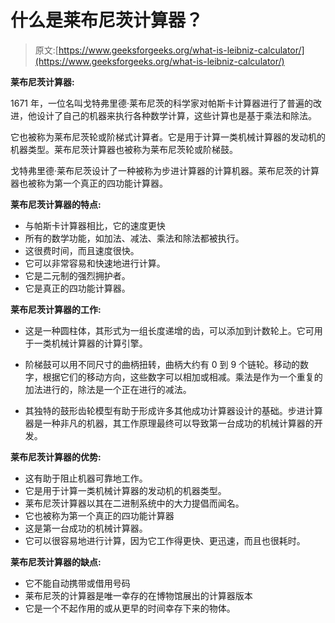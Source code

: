 # 什么是莱布尼茨计算器？

> 原文:[https://www.geeksforgeeks.org/what-is-leibniz-calculator/](https://www.geeksforgeeks.org/what-is-leibniz-calculator/)

**莱布尼茨计算器:**

1671 年，一位名叫戈特弗里德·莱布尼茨的科学家对帕斯卡计算器进行了普遍的改进，他设计了自己的机器来执行各种数学计算，这些计算也是基于乘法和除法。

它也被称为莱布尼茨轮或阶梯式计算者。它是用于计算一类机械计算器的发动机的机器类型。莱布尼茨计算器也被称为莱布尼茨轮或阶梯鼓。

戈特弗里德·莱布尼茨设计了一种被称为步进计算器的计算机器。莱布尼茨的计算器也被称为第一个真正的四功能计算器。

**莱布尼茨计算器的特点:**

*   与帕斯卡计算器相比，它的速度更快
*   所有的数学功能，如加法、减法、乘法和除法都被执行。
*   这很费时间，而且速度很快。
*   它可以非常容易和快速地进行计算。
*   它是二元制的强烈拥护者。
*   它是真正的四功能计算器。

**莱布尼茨计算器的工作:**

*   这是一种圆柱体，其形式为一组长度递增的齿，可以添加到计数轮上。它可用于一类机械计算器的计算引擎。

*   阶梯鼓可以用不同尺寸的曲柄扭转，曲柄大约有 0 到 9 个链轮。移动的数字，根据它们的移动方向，这些数字可以相加或相减。乘法是作为一个重复的加法进行的，除法是一个正在进行的减法。

*   其独特的鼓形齿轮模型有助于形成许多其他成功计算器设计的基础。步进计算器是一种非凡的机器，其工作原理最终可以导致第一台成功的机械计算器的开发。

**莱布尼茨计算器的优势:**

*   这有助于阻止机器可靠地工作。
*   它是用于计算一类机械计算器的发动机的机器类型。
*   莱布尼茨计算器以其在二进制系统中的大力提倡而闻名。
*   它也被称为第一个真正的四功能计算器
*   这是第一台成功的机械计算器。
*   它可以很容易地进行计算，因为它工作得更快、更迅速，而且也很耗时。

**莱布尼茨计算器的缺点:**

*   它不能自动携带或借用号码
*   莱布尼茨的计算器是唯一幸存的在博物馆展出的计算器版本
*   它是一个不起作用的或从更早的时间幸存下来的物体。